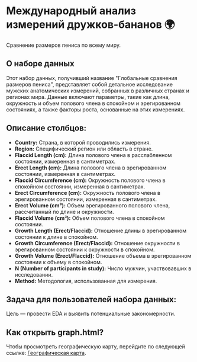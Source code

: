 # Международный анализ измерений дружков-бананов 🌍
Сравнение размеров пениса по всему миру.

## О наборе данных
Этот набор данных, получивший название "Глобальные сравнения размеров пениса", представляет собой детальное исследование мужских анатомических измерений, собранных в различных странах и регионах мира. Данные включают параметры, такие как длина, окружность и объем полового члена в спокойном и эрегированном состояниях, а также факторы роста, основанные на этих измерениях.

## Описание столбцов:
* **Country:** Страна, в которой проводились измерения.
* **Region:** Специфический регион или область в стране.
* **Flaccid Length (cm):** Длина полового члена в расслабленном состоянии, измеренная в сантиметрах.
* **Erect Length (cm):** Длина полового члена в эрегированном состоянии, измеренная в сантиметрах.
* **Flaccid Circumference (cm):** Окружность полового члена в спокойном состоянии, измеренная в сантиметрах.
* **Erect Circumference (cm):** Окружность полового члена в эрегированном состоянии, измеренная в сантиметрах.
* **Erect Volume (cm³):** Объем эрегированного полового члена, рассчитанный по длине и окружности.
* **Flaccid Volume (cm³):** Объем полового члена в спокойном состоянии.
* **Growth Length (Erect/Flaccid):** Отношение длины в эрегированном состоянии к длине в спокойном.
* **Growth Circumference (Erect/Flaccid):** Отношение окружности в эрегированном состоянии к окружности в спокойном.
* **Growth Volume (Erect/Flaccid):** Отношение объема в эрегированном состоянии к объему в спокойном.
* **N (Number of participants in study):** Число мужчин, участвовавших в исследовании.
* **Method:** Методология, использованная для измерения.
  
## Задача для пользователей набора данных:
Цель — провести EDA и выявить потенциальные закономерности.

## Как открыть graph.html?
Чтобы просмотреть географическую карту, перейдите по следующей ссылке: [Географическая карта](https://cosmys81.github.io/Data-Science-Projects/Project2/graph.html).
